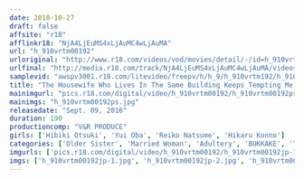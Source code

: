 ```yaml
---
date: 2018-10-27
draft: false
affsite: "r18"
afflinkr18: "NjA4LjEuMS4xLjAuMC4wLjAuMA"
url: "h_910vrtm00192"
urloriginal: "http://www.r18.com/videos/vod/movies/detail/-/id=h_910vrtm00192"
urlfinal: "http://media.r18.com/track/NjA4LjEuMS4xLjAuMC4wLjAuMA/videos/vod/movies/detail/-/id=h_910vrtm00192"
samplevid: "awspv3001.r18.com/litevideo/freepv/h/h_9/h_910vrtm192/h_910vrtm192_dmb_w.mp4"
title: "The Housewife Who Lives In The Same Building Keeps Tempting Me With Her Braless Titty Action, And It's Blowing My Mind! This Hot And Horny Housewife Has Nipples That Are Too Sensuous To Hold Back, And She's Arching Her Back In Total Ecstasy!"
mainimgurl: "pics.r18.com/digital/video/h_910vrtm00192/h_910vrtm00192ps.jpg"
mainimgs: "h_910vrtm00192ps.jpg"
releasedate: "Sept. 09, 2016"
duration: 190
productioncomp: "V&R PRODUCE"
girls: ['Hibiki Otsuki', 'Yui Oba', 'Reiko Natsume', 'Hikaru Konno']
categories: ['Older Sister', 'Married Woman', 'Adultery', 'BUKKAKE', 'Titty Fuck', 'Hi-Def']
imgurls: ['pics.r18.com/digital/video/h_910vrtm00192/h_910vrtm00192jp-1.jpg', 'pics.r18.com/digital/video/h_910vrtm00192/h_910vrtm00192jp-2.jpg', 'pics.r18.com/digital/video/h_910vrtm00192/h_910vrtm00192jp-3.jpg', 'pics.r18.com/digital/video/h_910vrtm00192/h_910vrtm00192jp-4.jpg', 'pics.r18.com/digital/video/h_910vrtm00192/h_910vrtm00192jp-5.jpg', 'pics.r18.com/digital/video/h_910vrtm00192/h_910vrtm00192jp-6.jpg', 'pics.r18.com/digital/video/h_910vrtm00192/h_910vrtm00192jp-7.jpg', 'pics.r18.com/digital/video/h_910vrtm00192/h_910vrtm00192jp-8.jpg', 'pics.r18.com/digital/video/h_910vrtm00192/h_910vrtm00192jp-9.jpg', 'pics.r18.com/digital/video/h_910vrtm00192/h_910vrtm00192jp-10.jpg', 'pics.r18.com/digital/video/h_910vrtm00192/h_910vrtm00192jp-11.jpg', 'pics.r18.com/digital/video/h_910vrtm00192/h_910vrtm00192jp-12.jpg', 'pics.r18.com/digital/video/h_910vrtm00192/h_910vrtm00192jp-13.jpg', 'pics.r18.com/digital/video/h_910vrtm00192/h_910vrtm00192jp-14.jpg', 'pics.r18.com/digital/video/h_910vrtm00192/h_910vrtm00192jp-15.jpg', 'pics.r18.com/digital/video/h_910vrtm00192/h_910vrtm00192jp-16.jpg', 'pics.r18.com/digital/video/h_910vrtm00192/h_910vrtm00192jp-17.jpg', 'pics.r18.com/digital/video/h_910vrtm00192/h_910vrtm00192jp-18.jpg', 'pics.r18.com/digital/video/h_910vrtm00192/h_910vrtm00192jp-19.jpg', 'pics.r18.com/digital/video/h_910vrtm00192/h_910vrtm00192jp-20.jpg']
imgs: ['h_910vrtm00192jp-1.jpg', 'h_910vrtm00192jp-2.jpg', 'h_910vrtm00192jp-3.jpg', 'h_910vrtm00192jp-4.jpg', 'h_910vrtm00192jp-5.jpg', 'h_910vrtm00192jp-6.jpg', 'h_910vrtm00192jp-7.jpg', 'h_910vrtm00192jp-8.jpg', 'h_910vrtm00192jp-9.jpg', 'h_910vrtm00192jp-10.jpg', 'h_910vrtm00192jp-11.jpg', 'h_910vrtm00192jp-12.jpg', 'h_910vrtm00192jp-13.jpg', 'h_910vrtm00192jp-14.jpg', 'h_910vrtm00192jp-15.jpg', 'h_910vrtm00192jp-16.jpg', 'h_910vrtm00192jp-17.jpg', 'h_910vrtm00192jp-18.jpg', 'h_910vrtm00192jp-19.jpg', 'h_910vrtm00192jp-20.jpg']
---
```

